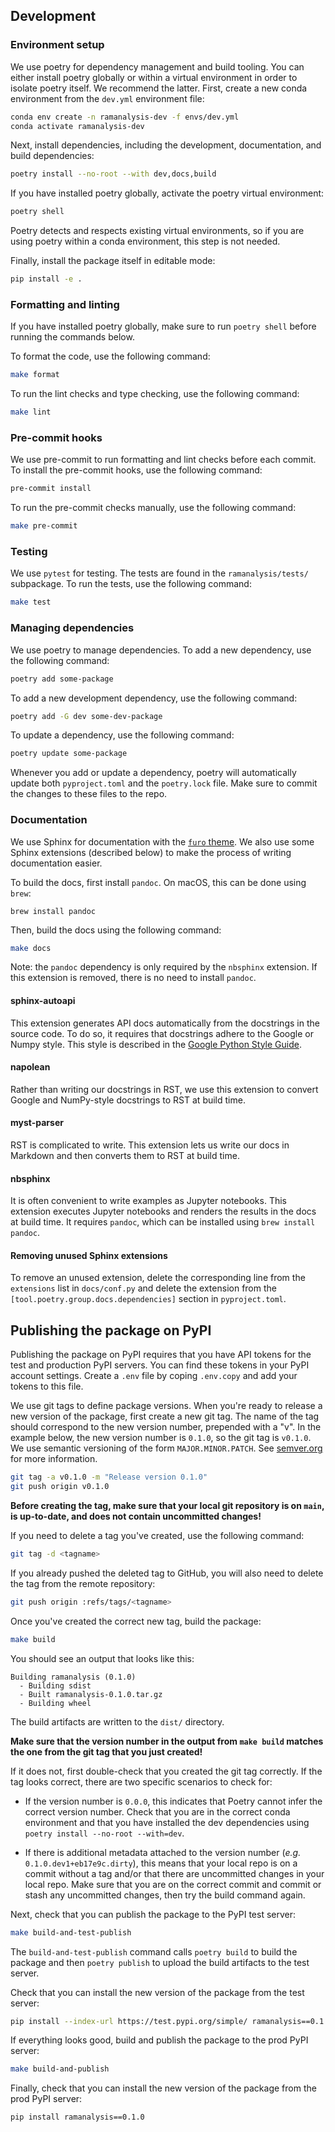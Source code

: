 ## Development

### Environment setup

We use poetry for dependency management and build tooling. You can either install poetry globally or within a virtual environment in order to isolate poetry itself. We recommend the latter. First, create a new conda environment from the `dev.yml` environment file:

```bash
conda env create -n ramanalysis-dev -f envs/dev.yml
conda activate ramanalysis-dev
```

Next, install dependencies, including the development, documentation, and build dependencies:

```bash
poetry install --no-root --with dev,docs,build
```

If you have installed poetry globally, activate the poetry virtual environment:

```bash
poetry shell
```

Poetry detects and respects existing virtual environments, so if you are using poetry within a conda environment, this step is not needed.

Finally, install the package itself in editable mode:

```bash
pip install -e .
```

### Formatting and linting

If you have installed poetry globally, make sure to run `poetry shell` before running the commands below.

To format the code, use the following command:

```bash
make format
```

To run the lint checks and type checking, use the following command:

```bash
make lint
```

### Pre-commit hooks

We use pre-commit to run formatting and lint checks before each commit. To install the pre-commit hooks, use the following command:

```bash
pre-commit install
```

To run the pre-commit checks manually, use the following command:

```bash
make pre-commit
```

### Testing

We use `pytest` for testing. The tests are found in the `ramanalysis/tests/` subpackage. To run the tests, use the following command:

```bash
make test
```

### Managing dependencies

We use poetry to manage dependencies. To add a new dependency, use the following command:

```bash
poetry add some-package
```

To add a new development dependency, use the following command:

```bash
poetry add -G dev some-dev-package
```

To update a dependency, use the following command:

```bash
poetry update some-package
```

Whenever you add or update a dependency, poetry will automatically update both `pyproject.toml` and the `poetry.lock` file. Make sure to commit the changes to these files to the repo.

### Documentation

We use Sphinx for documentation with the [`furo` theme](https://github.com/pradyunsg/furo). We also use some Sphinx extensions (described below) to make the process of writing documentation easier.

To build the docs, first install `pandoc`. On macOS, this can be done using `brew`:

```
brew install pandoc
```

Then, build the docs using the following command:

```bash
make docs
```

Note: the `pandoc` dependency is only required by the `nbsphinx` extension. If this extension is removed, there is no need to install `pandoc`.

#### sphinx-autoapi

This extension generates API docs automatically from the docstrings in the source code. To do so, it requires that docstrings adhere to the Google or Numpy style. This style is described in the [Google Python Style Guide](https://google.github.io/styleguide/pyguide.html).

#### napolean

Rather than writing our docstrings in RST, we use this extension to convert Google and NumPy-style docstrings to RST at build time.

#### myst-parser

RST is complicated to write. This extension lets us write our docs in Markdown and then converts them to RST at build time.

#### nbsphinx

It is often convenient to write examples as Jupyter notebooks. This extension executes Jupyter notebooks and renders the results in the docs at build time. It requires `pandoc`, which can be installed using `brew install pandoc`.

#### Removing unused Sphinx extensions

To remove an unused extension, delete the corresponding line from the `extensions` list in `docs/conf.py` and delete the extension from the `[tool.poetry.group.docs.dependencies]` section in `pyproject.toml`.

## Publishing the package on PyPI

Publishing the package on PyPI requires that you have API tokens for the test and production PyPI servers. You can find these tokens in your PyPI account settings. Create a `.env` file by coping `.env.copy` and add your tokens to this file.

We use git tags to define package versions. When you're ready to release a new version of the package, first create a new git tag. The name of the tag should correspond to the new version number, prepended with a "v". In the example below, the new version number is `0.1.0`, so the git tag is `v0.1.0`. We use semantic versioning of the form `MAJOR.MINOR.PATCH`. See [semver.org](https://semver.org/) for more information.

```bash
git tag -a v0.1.0 -m "Release version 0.1.0"
git push origin v0.1.0
```

__Before creating the tag, make sure that your local git repository is on `main`, is up-to-date, and does not contain uncommitted changes!__

If you need to delete a tag you've created, use the following command:

```bash
git tag -d <tagname>
```

If you already pushed the deleted tag to GitHub, you will also need to delete the tag from the remote repository:

```bash
git push origin :refs/tags/<tagname>
```

Once you've created the correct new tag, build the package:
```bash
make build
```

You should see an output that looks like this:
```
Building ramanalysis (0.1.0)
  - Building sdist
  - Built ramanalysis-0.1.0.tar.gz
  - Building wheel
```

The build artifacts are written to the `dist/` directory.

__Make sure that the version number in the output from `make build` matches the one from the git tag that you just created!__

If it does not, first double-check that you created the git tag correctly. If the tag looks correct, there are two specific scenarios to check for:

- If the version number is `0.0.0`, this indicates that Poetry cannot infer the correct version number. Check that you are in the correct conda environment and that you have installed the dev dependencies using `poetry install --no-root --with=dev`.

- If there is additional metadata attached to the version number (_e.g._ `0.1.0.dev1+eb17e9c.dirty`), this means that your local repo is on a commit without a tag and/or that there are uncommitted changes in your local repo. Make sure that you are on the correct commit and commit or stash any uncommitted changes, then try the build command again.

Next, check that you can publish the package to the PyPI test server:

```bash
make build-and-test-publish
```

The `build-and-test-publish` command calls `poetry build` to build the package and then `poetry publish` to upload the build artifacts to the test server.

Check that you can install the new version of the package from the test server:

```bash
pip install --index-url https://test.pypi.org/simple/ ramanalysis==0.1.0
```

If everything looks good, build and publish the package to the prod PyPI server:

```bash
make build-and-publish
```

Finally, check that you can install the new version of the package from the prod PyPI server:

```bash
pip install ramanalysis==0.1.0
```
